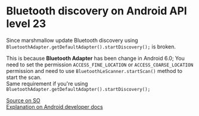# Bluetooth discovery on Android API level 23

Since marshmallow update Bluetooth discovery using `BluetoothAdapter.getDefaultAdapter().startDiscovery();` is broken.

This is because **Bluetooth Adapter** has been change in Android 6.0; You need to set the permission `ACCESS_FINE_LOCATION` or `ACCESS_COARSE_LOCATION` permission and need to use `BluetoothLeScanner.startScan()` method to start the scan.  
Same requirement if you're using ` BluetoothAdapter.getDefaultAdapter().startDiscovery();`

[Source on SO](http://stackoverflow.com/questions/33052811/since-marshmallow-update-bluetooth-discovery-using-bluetoothadapter-getdefaultad#33052902)  
[Explanation on Android developer docs](http://developer.android.com/about/versions/marshmallow/android-6.0-changes.html)